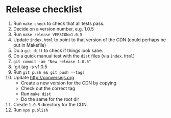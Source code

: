 # Release checklist

1. Run `make check` to check that all tests pass.
2. Decide on a version number, e.g. 1.0.5
3. Run `make release VERSION=1.0.5`
4. Update `index.html` to point to that version of the CDN (could perhaps be put in Makefile)
4. Do a `git diff` to check if things look sane.
4. Do a quick manual test with the `dist` files (via `index.html`)
5. `git commit -am "New release 1.0.5"`
6. `git tag -s v1.0.5
7. Run `git push && git push --tags`
8. Update http://conversejs.org
    * Create a new version for the CDN by copying
    * Check out the correct tag
    * Run `make dist`
    * Do the same for the root dir
9. Create `1.0.5` directory for the CDN.
10. Run `npm publish`
